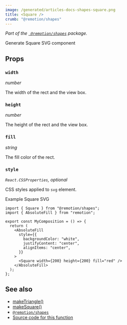 ```yaml
---
image: /generated/articles-docs-shapes-square.png
title: <Square />
crumb: "@remotion/shapes"
---
```


_Part of the [` @remotion/shapes`](/docs/shapes) package._

Generate Square SVG component

## Props

### `width`

_number_

The width of the rect and the view box.

### `height`

_number_

The height of the rect and the view box.

### `fill`

_string_

The fill color of the rect.

### `style`

_`React.CSSProperties`, optional_

CSS styles applied to `svg` element.

Example Square SVG

```tsx twoslash
import { Square } from "@remotion/shapes";
import { AbsoluteFill } from "remotion";

export const MyComposition = () => {
  return (
    <AbsoluteFill
      style={{
        backgroundColor: "white",
        justifyContent: "center",
        alignItems: "center",
      }}
    >
      <Square width={200} height={200} fill="red" />
    </AbsoluteFill>
  );
};
```

## See also

- [makeTriangle()](/docs/shapes/make-triangle)
- [makeSquare()](/docs/shapes/make-square)
- [`@remotion/shapes`](/docs/shapes)
- [Source code for this function](https://github.com/remotion-dev/remotion/blob/main/packages/shapes/src/square.tsx)
